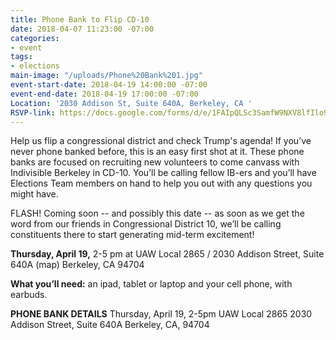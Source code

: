 ```yaml
---
title: Phone Bank to Flip CD-10
date: 2018-04-07 11:23:00 -07:00
categories:
- event
tags:
- elections
main-image: "/uploads/Phone%20Bank%201.jpg"
event-start-date: 2018-04-19 14:00:00 -07:00
event-end-date: 2018-04-19 17:00:00 -07:00
Location: '2030 Addison St, Suite 640A, Berkeley, CA '
RSVP-link: https://docs.google.com/forms/d/e/1FAIpQLSc3SamfW9NXV8lfIlo9JKAIpRaasqX-9bPUExm9Al-XzwZ96g/viewform
---
```


Help us flip a congressional district and check Trump's agenda!
If you’ve never phone banked before, this is an easy first shot at it. These phone banks are focused on recruiting new volunteers to come canvass with Indivisible Berkeley in CD-10. You’ll be calling fellow IB-ers and you’ll have Elections Team members on hand to help you out with any questions you might have.

FLASH!  Coming soon -- and possibly this date -- as soon as we get the word from our friends in Congressional District 10, we’ll be calling constituents there to start generating mid-term excitement!

**Thursday, April 19,** 2-5 pm at UAW Local 2865 / 2030 Addison Street, Suite 640A (map) Berkeley, CA 94704

**What you’ll need:** an ipad, tablet or laptop and your cell phone, with earbuds.

**PHONE BANK DETAILS**
Thursday, April 19, 2-5pm
UAW Local 2865
2030 Addison Street, Suite 640A
Berkeley, CA, 94704
